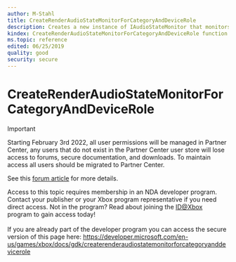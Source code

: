 ```yaml
---
author: M-Stahl
title: CreateRenderAudioStateMonitorForCategoryAndDeviceRole
description: Creates a new instance of IAudioStateMonitor that monitors the audio level of all audio-rendering streams in the specified category and with the specified role.
kindex: CreateRenderAudioStateMonitorForCategoryAndDeviceRole function Core Audio
ms.topic: reference
edited: 06/25/2019
quality: good
security: secure
---
```


# CreateRenderAudioStateMonitorForCategoryAndDeviceRole
> [!IMPORTANT]
> Starting February 3rd 2022, all user permissions will be managed in Partner Center, any users that do not exist in the Partner Center user store will lose access to forums, secure documentation, and downloads. To maintain access all users should be migrated to Partner Center. <p></p>See this <a href="https://forums.xboxlive.com/articles/132187/breaking-change-user-access-for-forums-secure-docu.html">forum article</a> for more details.  

 Access to this topic requires membership in an NDA developer program. Contact your publisher or your Xbox program representative if you need direct access. Not in the program? Read about joining the <a href="https://www.xbox.com/Developers/id">ID@Xbox</a> program to gain access today!  <br/><br/>If you are already part of the developer program you can access the secure version of this page here: <a target="_blank" href="https://developer.microsoft.com/en-us/games/xbox/docs/gdk/createrenderaudiostatemonitorforcategoryanddevicerole">https://developer.microsoft.com/en-us/games/xbox/docs/gdk/createrenderaudiostatemonitorforcategoryanddevicerole</a>
